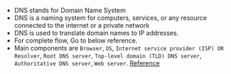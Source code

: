 - DNS stands for Domain Name System
- DNS is a naming system for computers, services, or any resource connected to the internet or a private network
- DNS is used to translate domain names to IP addresses.
- For complete flow, Go to below reference.
- Main components are `Browser`, `OS`, `Internet service provider (ISP) OR Resolver`, 
   `Root DNS server`, `Top-level domain (TLD) DNS server`, `Authoritative DNS server`, `Web server`.
[Reference](https://howdns.works/ep1/)